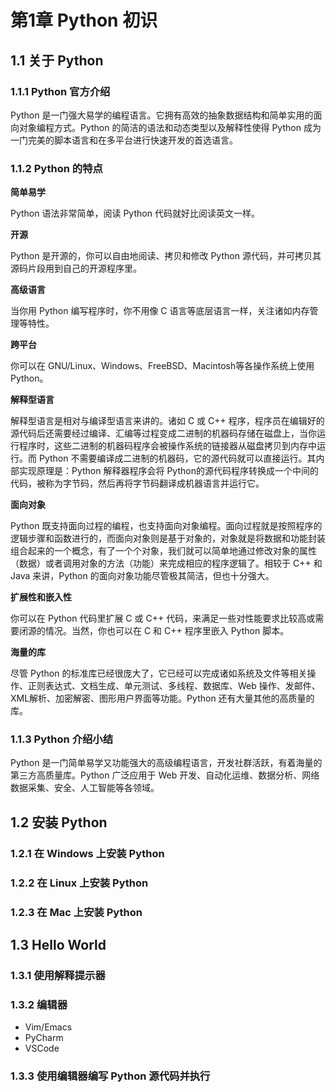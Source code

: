 # 第1章 Python 初识

## 1.1 关于 Python

### 1.1.1 Python 官方介绍

Python 是一门强大易学的编程语言。它拥有高效的抽象数据结构和简单实用的面向对象编程方式。Python 的简洁的语法和动态类型以及解释性使得 Python 成为一门完美的脚本语言和在多平台进行快速开发的首选语言。

### 1.1.2 Python 的特点

**简单易学**

Python 语法非常简单，阅读 Python 代码就好比阅读英文一样。

**开源**

Python 是开源的，你可以自由地阅读、拷贝和修改 Python 源代码，并可拷贝其源码片段用到自己的开源程序里。

**高级语言**

当你用 Python 编写程序时，你不用像 C 语言等底层语言一样，关注诸如内存管理等特性。

**跨平台**

你可以在 GNU/Linux、Windows、FreeBSD、Macintosh等各操作系统上使用 Python。 
  	  
**解释型语言**

解释型语言是相对与编译型语言来讲的。诸如 C 或 C++ 程序，程序员在编辑好的源代码后还需要经过编译、汇编等过程变成二进制的机器码存储在磁盘上，当你运行程序时，这些二进制的机器码程序会被操作系统的链接器从磁盘拷贝到内存中运行。而 Python 不需要编译成二进制的机器码，它的源代码就可以直接运行。其内部实现原理是：Python 解释器程序会将 Python的源代码程序转换成一个中间的代码，被称为字节码，然后再将字节码翻译成机器语言并运行它。 
  	  
**面向对象**
  	  
Python 既支持面向过程的编程，也支持面向对象编程。面向过程就是按照程序的逻辑步骤和函数进行的，而面向对象则是基于对象的，对象就是将数据和功能封装组合起来的一个概念，有了一个个对象，我们就可以简单地通过修改对象的属性（数据）或者调用对象的方法（功能）来完成相应的程序逻辑了。相较于 C++ 和 Java 来讲，Python 的面向对象功能尽管极其简洁，但也十分强大。 
  	  
**扩展性和嵌入性**
  	  
你可以在 Python 代码里扩展 C 或 C++ 代码，来满足一些对性能要求比较高或需要闭源的情况。当然，你也可以在 C 和 C++ 程序里嵌入 Python 脚本。 
  	  
**海量的库**

尽管 Python 的标准库已经很庞大了，它已经可以完成诸如系统及文件等相关操作、正则表达式、文档生成、单元测试、多线程、数据库、Web 操作、发邮件、XML解析、加密解密、图形用户界面等功能。Python 还有大量其他的高质量的库。 
  	  
### 1.1.3 Python 介绍小结 

Python 是一门简单易学又功能强大的高级编程语言，开发社群活跃，有着海量的第三方高质量库。Python 广泛应用于 Web 开发、自动化运维、数据分析、网络数据采集、安全、人工智能等各领域。 
  	  
## 1.2 安装 Python 

### 1.2.1 在 Windows 上安装 Python

### 1.2.2 在 Linux 上安装 Python 

### 1.2.3 在 Mac 上安装 Python

## 1.3 Hello World

### 1.3.1 使用解释提示器

### 1.3.2 编辑器
- Vim/Emacs
- PyCharm
- VSCode

### 1.3.3 使用编辑器编写 Python 源代码并执行  	  


  	  




